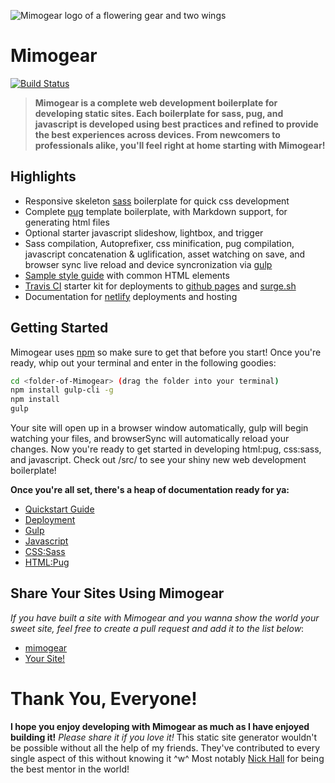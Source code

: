 ![Mimogear logo of a flowering gear and two wings](http://image.prntscr.com/image/e86217163ef747b3af55d3e2b29be4dc.png)

# Mimogear

[![Build Status](https://travis-ci.org/mimoduo/mimogear.svg?branch=master)](https://travis-ci.org/mimoduo/mimogear)

> **Mimogear is a complete web development boilerplate for developing static sites. Each boilerplate for sass, pug, and javascript is developed using best practices and refined to provide the best experiences across devices. From newcomers to professionals alike, you'll feel right at home starting with Mimogear!**

## Highlights

* Responsive skeleton [sass](http://sass-lang.com/) boilerplate for quick css development
* Complete [pug](https://pugjs.org/api/getting-started.html) template boilerplate, with Markdown support, for generating html files
* Optional starter javascript slideshow, lightbox, and trigger
* Sass compilation, Autoprefixer, css minification, pug compilation, javascript concatenation & uglification, asset watching on save, and browser sync live reload and device syncronization via [gulp](http://gulpjs.com/)
* [Sample style guide](http://mimoduo.github.io/mimogear/style-guide.html) with common HTML elements
* [Travis CI](https://travis-ci.org/) starter kit for deployments to [github pages](https://pages.github.com/) and [surge.sh](https://surge.sh/)
* Documentation for [netlify](https://www.netlify.com/) deployments and hosting

## Getting Started

Mimogear uses [npm](https://docs.npmjs.com/getting-started/installing-node) so make sure to get that before you start! Once you're ready, whip out your terminal and enter in the following goodies:

```sh
cd <folder-of-Mimogear> (drag the folder into your terminal)
npm install gulp-cli -g
npm install
gulp
```

Your site will open up in a browser window automatically, gulp will begin watching your files, and browserSync will automatically reload your changes. Now you're ready to get started in developing html:pug, css:sass, and javascript. Check out /src/ to see your shiny new web development boilerplate!

**Once you're all set, there's a heap of documentation ready for ya:**

* [Quickstart Guide](https://github.com/mimoduo/mimogear/tree/master/docs)
* [Deployment](https://github.com/mimoduo/mimogear/tree/master/docs/deployment)
* [Gulp](https://github.com/mimoduo/mimogear/tree/master/docs/gulp)
* [Javascript](https://github.com/mimoduo/mimogear/tree/master/docs/javascript)
* [CSS:Sass](https://github.com/mimoduo/mimogear/tree/master/docs/sass)
* [HTML:Pug](https://github.com/mimoduo/mimogear/tree/master/docs/pug)

## Share Your Sites Using Mimogear

*If you have built a site with Mimogear and you wanna show the world your sweet site, feel free to create a pull request and add it to the list below*:

* [mimogear](http://mimoduo.github.io/mimogear/)
* [Your Site!](#)

# Thank You, Everyone!

**I hope you enjoy developing with Mimogear as much as I have enjoyed building it!** *Please share it if you love it!* This static site generator wouldn't be possible without all the help of my friends. They've contributed to every single aspect of this without knowing it ^w^ Most notably [Nick Hall](https://github.com/nhall) for being the best mentor in the world!
